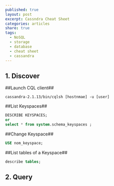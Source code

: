 ```yaml
---
published: true
layout: post
excerpt: Cassndra Cheat Sheet
categories: articles
share: true
tags:
  - NoSQL
  - storage
  - database
  - cheat sheet
  - cassandra
---
```

## 1. Discover

##Launch CQL client##
```shell
cassandra-2.1.13/bin/cqlsh [hostnmae] -u [user]
```

##List Keyspaces##
```sql
DESCRIBE KEYSPACES;
or
select * from system.schema_keyspaces ;
```

##Change Keyspace##
```sql
USE nom_keyspace;
```

##List tables of a Keyspace##
```sql
describe tables;
```

## 2. Query
